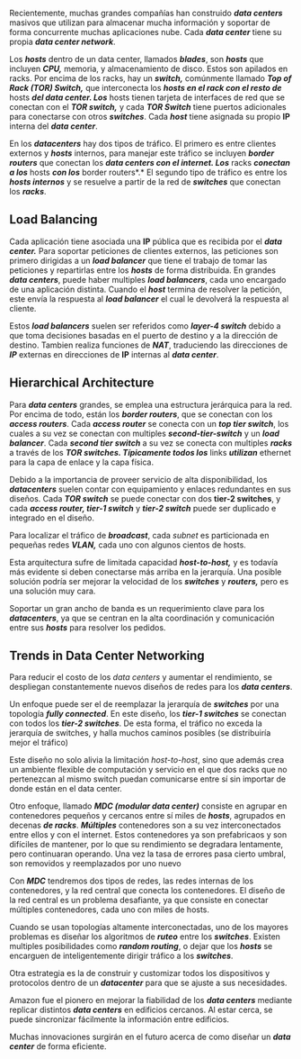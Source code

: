 Recientemente, muchas grandes compañías han construido ***data centers*** masivos que utilizan para almacenar mucha información y soportar de forma concurrente muchas aplicaciones nube. Cada ***data center*** tiene su propia ***data center network***.

Los ***hosts*** dentro de un data center, llamados ***blades***, son ***hosts*** que incluyen ***CPU,*** memoria, y almacenamiento de disco. Estos son apilados en racks. Por encima de los racks, hay un ***switch,*** comúnmente llamado ***Top of Rack (TOR) Switch,*** que interconecta los ***hosts en el rack con el resto de*** hosts ***del data center. Los*** hosts tienen tarjeta de interfaces de red que se conectan con el ***TOR switch,*** y cada ***TOR Switch*** tiene puertos adicionales para conectarse con otros ***switches***. Cada ***host*** tiene asignada su propio **IP** interna del ***data center***.

En los ***datacenters*** hay dos tipos de tráfico. El primero es entre clientes externos y ***hosts*** internos, para manejar este tráfico se incluyen ***border routers*** que conectan los ***data centers con el internet. Los*** racks ***conectan a los*** hosts ***con los*** border routers*.* El segundo tipo de tráfico es entre los ***hosts internos*** y se resuelve a partir de la red de ***switches*** que conectan los ***racks***.

## Load Balancing

Cada aplicación tiene asociada una **IP** pública que es recibida por el ***data center.*** Para soportar peticiones de clientes externos, las peticiones son primero dirigidas a un ***load balancer*** que tiene el trabajo de tomar las peticiones y repartirlas entre los ***hosts*** de forma distribuida. En grandes ***data centers***, puede haber multiples ***load balancers***, cada uno encargado de una aplicación distinta. Cuando el ***host*** termina de resolver la petición, este envía la respuesta al ***load balancer*** el cual le devolverá la respuesta al cliente.

Estos ***load balancers*** suelen ser referidos como ***layer-4 switch*** debido a que toma decisiones basadas en el puerto de destino y a la dirección de destino. Tambien realiza funciones de ***NAT***, traduciendo las direcciones de ***IP*** externas en direcciones de **IP** internas al ***data center***.

## Hierarchical Architecture

Para ***data centers*** grandes, se emplea una estructura jerárquica para la red. Por encima de todo, están los ***border routers***, que se conectan con los ***access routers***. Cada ***access router*** se conecta con un ***top tier switch***, los cuales a su vez se conectan con multiples ***second-tier-switch*** y un ***load balancer***. Cada ***second tier switch*** a su vez se conecta con multiples ***racks*** a través de los ***TOR switches. Típicamente todos los*** links ***utilizan*** ethernet para la capa de enlace y la capa física.

Debido a la importancia de proveer servicio de alta disponibilidad, los ***datacenters*** suelen contar con equipamiento y enlaces redundantes en sus diseños. Cada ***TOR switch*** se puede conectar con dos **tier-2 switches**, y cada ***access router, tier-1 switch*** y ***tier-2 switch*** puede ser duplicado e integrado en el diseño.

Para localizar el tráfico de ***broadcast***, cada *subnet* es particionada en pequeñas redes ***VLAN,*** cada uno con algunos cientos de hosts.

Esta arquitectura sufre de limitada capacidad ***host-to-host,*** y es todavía más evidente si deben conectarse más arriba en la jerarquía. Una posible solución podría ser mejorar la velocidad de los ***switches*** y ***routers,*** pero es una solución muy cara.

Soportar un gran ancho de banda es un requerimiento clave para los ***datacenters***, ya que se centran en la alta coordinación y comunicación entre sus ***hosts*** para resolver los pedidos.

## Trends in Data Center Networking

Para reducir el costo de los *data centers* y aumentar el rendimiento, se despliegan constantemente nuevos diseños de redes para los ***data centers***.

Un enfoque puede ser el de reemplazar la jerarquía de ***switches*** por una topología ***fully connected***. En este diseño, los ***tier-1 switches*** se conectan con todos los ***tier-2 switches***. De esta forma, el tráfico no exceda la jerarquía de switches, y halla muchos caminos posibles (se distribuiría mejor el tráfico)

Este diseño no solo alivia la limitación *host-to-host*, sino que además crea un ambiente flexible de computación y servicio en el que dos racks que no pertenezcan al mismo switch puedan comunicarse entre sí sin importar de donde están en el data center.

Otro enfoque, llamado ***MDC (modular data center)*** consiste en agrupar en contenedores pequeños y cercanos entre sí miles de ***hosts***, agrupados en decenas ***de racks***. ***Múltiples*** contenedores son a su vez interconectados entre ellos y con el internet. Estos contenedores ya son prefabricaos y son difíciles de mantener, por lo que su rendimiento se degradara lentamente, pero continuaran operando. Una vez la tasa de errores pasa cierto umbral, son removidos y reemplazados por uno nuevo

Con ***MDC*** tendremos dos tipos de redes, las redes internas de los contenedores, y la red central que conecta los contenedores. El diseño de la red central es un problema desafiante, ya que consiste en conectar múltiples contenedores, cada uno con miles de hosts.

Cuando se usan topologías altamente interconectadas, uno de los mayores problemas es diseñar los algoritmos de ***ruteo*** entre los ***switches***. Existen multiples posibilidades como ***random routing***, o dejar que los ***hosts*** se encarguen de inteligentemente dirigir tráfico a los ***switches***.

Otra estrategia es la de construir y customizar todos los dispositivos y protocolos dentro de un ***datacenter*** para que se ajuste a sus necesidades.

Amazon fue el pionero en mejorar la fiabilidad de los ***data centers*** mediante replicar distintos ***data centers*** en edificios cercanos. Al estar cerca, se puede sincronizar fácilmente la información entre edificios.

Muchas innovaciones surgirán en el futuro acerca de como diseñar un ***data center*** de forma eficiente.

